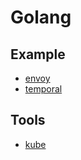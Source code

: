 # Golang

## Example
- [envoy](https://github.com/josudoey/envoy-playground)
- [temporal](https://github.com/josudoey/temporal-playground)

## Tools
- [kube](https://github.com/josudoey/kube)
